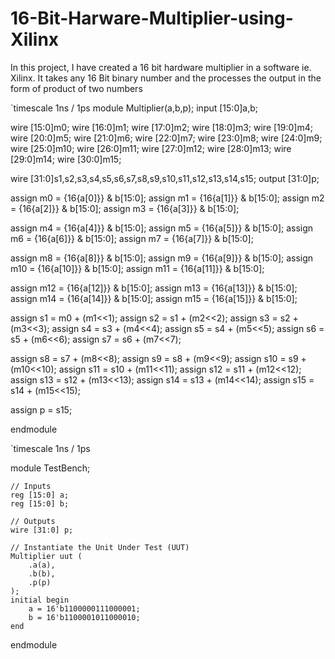 # 16-Bit-Harware-Multiplier-using-Xilinx
In this project, I have created a 16 bit hardware multiplier in a software ie. Xilinx. It takes any 16 Bit binary number and the processes the output in the form of product of two numbers

`timescale 1ns / 1ps
module Multiplier(a,b,p);
input [15:0]a,b;

wire [15:0]m0;
wire [16:0]m1;
wire [17:0]m2;
wire [18:0]m3;
wire [19:0]m4;
wire [20:0]m5;
wire [21:0]m6;
wire [22:0]m7;
wire [23:0]m8;
wire [24:0]m9;
wire [25:0]m10;
wire [26:0]m11;
wire [27:0]m12;
wire [28:0]m13;
wire [29:0]m14;
wire [30:0]m15;


wire [31:0]s1,s2,s3,s4,s5,s6,s7,s8,s9,s10,s11,s12,s13,s14,s15;
output [31:0]p;

assign m0 = {16{a[0]}} & b[15:0];
assign m1 = {16{a[1]}} & b[15:0];
assign m2 = {16{a[2]}} & b[15:0];
assign m3 = {16{a[3]}} & b[15:0];

assign m4 = {16{a[4]}} & b[15:0];
assign m5 = {16{a[5]}} & b[15:0];
assign m6 = {16{a[6]}} & b[15:0];
assign m7 = {16{a[7]}} & b[15:0];

assign m8 = {16{a[8]}} & b[15:0];
assign m9 = {16{a[9]}} & b[15:0];
assign m10 = {16{a[10]}} & b[15:0];
assign m11 = {16{a[11]}} & b[15:0];

assign m12 = {16{a[12]}} & b[15:0];
assign m13 = {16{a[13]}} & b[15:0];
assign m14 = {16{a[14]}} & b[15:0];
assign m15 = {16{a[15]}} & b[15:0];



assign s1 = m0 + (m1<<1);
assign s2 = s1 + (m2<<2);
assign s3 = s2 + (m3<<3);
assign s4 = s3 + (m4<<4);
assign s5 = s4 + (m5<<5);
assign s6 = s5 + (m6<<6);
assign s7 = s6 + (m7<<7);

assign s8 = s7 + (m8<<8);
assign s9 = s8 + (m9<<9);
assign s10 = s9 + (m10<<10);
assign s11 = s10 + (m11<<11);
assign s12 = s11 + (m12<<12);
assign s13 = s12 + (m13<<13);
assign s14 = s13 + (m14<<14);
assign s15 = s14 + (m15<<15);

assign p = s15;

endmodule



`timescale 1ns / 1ps


module TestBench;

	// Inputs
	reg [15:0] a;
	reg [15:0] b;

	// Outputs
	wire [31:0] p;

	// Instantiate the Unit Under Test (UUT)
	Multiplier uut (
		.a(a), 
		.b(b), 
		.p(p)
	);
	initial begin
		a = 16'b1100000111000001;
		b = 16'b1100001011000010;
	end
endmodule
